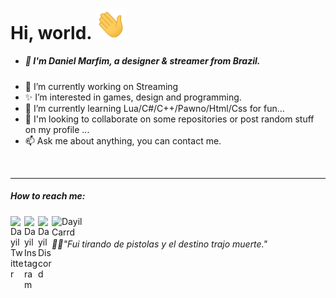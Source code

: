 # Hi, world. <img src="https://github.com/juninhoxked/juninhoxked/blob/main/assets/hello.gif" width="50"/>

- <h5>👋 I'm Daniel Marfim, a designer & streamer from Brazil.</h5>
- 🔭 I’m currently working on Streaming
- ✨ I’m interested in games, design and programming.
- 🌱 I’m currently learning Lua/C#/C++/Pawno/Html/Css for fun...
- 💞️ I'm looking to collaborate on some repositories or post random stuff on my profile ...
- 📫 Ask me about anything, you can contact me.
<br/>


---

<h5>How to reach me:</h5>
<a href="https://twitter.com/dandayil">
  <img align="left" alt="Dayil Twitter" width="22px" src="https://cdn.cms-twdigitalassets.com/content/dam/developer-twitter/images/Twitter_logo_blue_48.png" />
</a>
<a href="https://www.instagram.com/dandayil/">
  <img align="left" alt="Dayil Instagram" width="22px" src="https://instagram-brand.com/wp-content/uploads/2016/11/Instagram_AppIcon_Aug2017.png" />
</a>
<a href="https://discord.io/Dayil">
 <img align="left" alt="Dayil Discord" width=22px" src="https://discord.com/assets/3437c10597c1526c3dbd98c737c2bcae.svg" />
</a>
<a href="https://dandayil.carrd.co">
 <img align="left" alt="Dayil Carrd" width=60px" src="https://carrd.co/assets/images/docs/brand/svg/logo-color-dark.svg" />
</a>

<br/>

<h6>🥰👊"Fui tirando de pistolas y el destino trajo muerte." <img width="11px"</h6></div>
